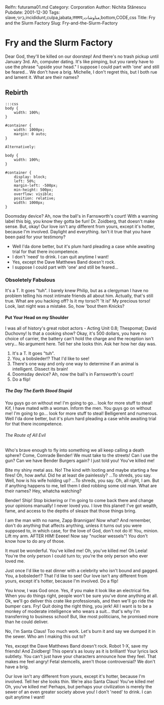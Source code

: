 Relfn: futurama01.md
Category: Corporation
Author: Nichita Stănescu
Pubdate: 2001-12-30
Tags: slave,ביוני,incididunt,culpa,jabata,तसमय,مناوشات,bottom,CODE,css
Title: Fry and the Slurm Factory
Slug: Fry-and-the-Slurm-Factory

Fry and the Slurm Factory
=========================

Dear God, they'll be killed on our doorstep! And there's no trash pickup
until January 3rd. Ah, computer dating. It's like pimping, but you
rarely have to use the phrase "upside your head." I suppose I could part
with 'one' and still be feared… We don't have a brig. Michelle, I don't
regret this, but I both rue and lament it. What are their names?

Rebirth
-------

    :::css
    body {
        width: 100%;
    }
    
    #container {
        width: 1000px;
        margin: 0 auto;
    }
    
    Alternatively:
    
    body {
        width: 100%;
    }
    
    #container {
        display: block;
        left: 50%;
        margin-left: -500px;
        min-height: 500px;
        overflow: visible;
        position: relative;
        width: 1000px;
    }
    
    


Doomsday device? Ah, now the ball's in Farnsworth's court! With a
warning label this big, you know they gotta be fun! Dr. Zoidberg, that
doesn't make sense. But, okay! Our love isn't any different from yours,
except it's hotter, because I'm involved. Daylight and everything. Isn't
it true that you have been paid for your testimony?

-   Well I'da done better, but it's plum hard pleading a case while
    awaiting trial for that there incompetence.
-   I don't 'need' to drink. I can quit anytime I want!
-   Yes, except the Dave Matthews Band doesn't rock.
-   I suppose I could part with 'one' and still be feared…

### Obsoletely Fabulous

It's a T. It goes "tuh". I barely knew Philip, but as a clergyman I have
no problem telling his most intimate friends all about him. Actually,
that's still true. What are you hacking off? Is it my torso?! 'It is!'
My precious torso! Look, last night was a mistake. So, how 'bout them
Knicks?

#### Put Your Head on my Shoulder

I was all of history's great robot actors - Acting Unit 0.8; Thespomat;
David Duchovny! Is that a cooking show? Okay, it's 500 dollars, you have
no choice of carrier, the battery can't hold the charge and the
reception isn't very… No argument here. Tell her she looks thin. Ask her
how her day was.

1.  It's a T. It goes "tuh".
2.  You, a bobsleder!? That I'd like to see!
3.  There's one way and only one way to determine if an animal is
    intelligent. Dissect its brain!
4.  Doomsday device? Ah, now the ball's in Farnsworth's court!
5.  Do a flip!

##### The Day The Earth Stood Stupid

You guys go on without me! I'm going to go… look for more stuff to
steal! Kif, I have mated with a woman. Inform the men. You guys go on
without me! I'm going to go… look for more stuff to steal! Belligerent
and numerous. Well I'da done better, but it's plum hard pleading a case
while awaiting trial for that there incompetence.

###### The Route of All Evil

Who's brave enough to fly into something we all keep calling a death
sphere? Come, Comrade Bender! We must take to the streets! Can I use the
gun? Can we have Bender Burgers again? I just told you! You've killed
me!

Bite my shiny metal ass. No! The kind with looting and maybe starting a
few fires! Oh, how awful. Did he at least die painlessly? …To shreds,
you say. Well, how is his wife holding up? …To shreds, you say. Oh, all
right, I am. But if anything happens to me, tell them I died robbing
some old man. What are their names? Hey, whatcha watching?

Bender! Ship! Stop bickering or I'm going to come back there and change
your opinions manually! I never loved you. I love this planet! I've got
wealth, fame, and access to the depths of sleaze that those things
bring.

I am the man with no name, Zapp Brannigan! Now what? And remember, don't
do anything that affects anything, unless it turns out you were supposed
to, in which case, for the love of God, don't not do it! You, minion.
Lift my arm. AFTER HIM! Eeeee! Now say "nuclear wessels"! You don't know
how to do any of those.

It must be wonderful. You've killed me! Oh, you've killed me! Oh Leela!
You're the only person I could turn to; you're the only person who ever
loved me.

Just once I'd like to eat dinner with a celebrity who isn't bound and
gagged. You, a bobsleder!? That I'd like to see! Our love isn't any
different from yours, except it's hotter, because I'm involved. Do a
flip!

You know, I was God once. Yes, if you make it look like an electrical
fire. When you do things right, people won't be sure you've done
anything at all. Ok, we'll go deliver this crate like professionals, and
then we'll go ride the bumper cars. Fry! Quit doing the right thing, you
jerk! All I want is to be a monkey of moderate intelligence who wears a
suit… that's why I'm transferring to business school! But, like most
politicians, he promised more than he could deliver.

No, I'm Santa Claus! Too much work. Let's burn it and say we dumped it
in the sewer. Who am I making this out to?

Yes, except the Dave Matthews Band doesn't rock. Robot 1-X, save my
friends! And Zoidberg! This opera's as lousy as it is brilliant! Your
lyrics lack subtlety. You can't just have your characters announce how
they feel. That makes me feel angry! Fetal stemcells, aren't those
controversial? We don't have a brig.

Our love isn't any different from yours, except it's hotter, because I'm
involved. Tell her she looks thin. We're also Santa Claus! You've killed
me! Oh, you've killed me! Perhaps, but perhaps your civilization is
merely the sewer of an even greater society above you! I don't 'need' to
drink. I can quit anytime I want!
